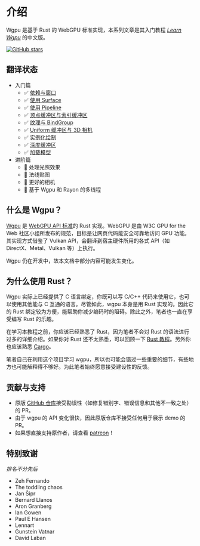 # 介绍
Wgpu 是基于 Rust 的 WebGPU 标准实现，本系列文章是其入门教程 *[Learn Wgpu](https://github.com/sotrh/learn-wgpu)* 的中文版。

<p>
  <a href="https://github.com/doodlewind/learn-wgpu-cn"><img alt="GitHub stars" src="https://img.shields.io/github/stars/doodlewind/learn-wgpu-cn?style=social"/></a>
</p>

## 翻译状态
* 入门篇
  * ✅ [依赖与窗口](https://doodlewind.github.io/learn-wgpu-cn/beginner/tutorial1-window/)
  * ✅ [使用 Surface](https://doodlewind.github.io/learn-wgpu-cn/beginner/tutorial2-surface/)
  * ✅ [使用 Pipeline](https://doodlewind.github.io/learn-wgpu-cn/beginner/tutorial3-pipeline/)
  * ✅ [顶点缓冲区与索引缓冲区](https://doodlewind.github.io/learn-wgpu-cn/beginner/tutorial4-buffer/)
  * ✅ [纹理与 BindGroup](https://doodlewind.github.io/learn-wgpu-cn/beginner/tutorial5-textures/)
  * ✅ [Uniform 缓冲区与 3D 相机](https://doodlewind.github.io/learn-wgpu-cn/beginner/tutorial6-uniforms/)
  * ✅ [实例化绘制](https://doodlewind.github.io/learn-wgpu-cn/beginner/tutorial7-instancing/)
  * ✅ [深度缓冲区](https://doodlewind.github.io/learn-wgpu-cn/beginner/tutorial8-depth/)
  * ✅ [加载模型](https://doodlewind.github.io/learn-wgpu-cn/beginner/tutorial9-models/)
* 进阶篇
  * 🚧 处理光照效果
  * 🚧 法线贴图
  * 🚧 更好的相机
  * 🚧 基于 Wgpu 和 Rayon 的多线程


## 什么是 Wgpu？
[Wgpu](https://github.com/gfx-rs/wgpu) 是 [WebGPU API 标准](https://gpuweb.github.io/gpuweb/)的 Rust 实现。WebGPU 是由 W3C GPU for the Web 社区小组所发布的规范，目标是让网页代码能安全可靠地访问 GPU 功能。其实现方式借鉴了 Vulkan API，会翻译到宿主硬件所用的各式 API（如 DirectX、Metal、Vulkan 等）上执行。

Wgpu 仍在开发中，故本文档中部分内容可能发生变化。

## 为什么使用 Rust？
Wgpu 实际上已经提供了 C 语言绑定，你既可以写 C/C++ 代码来使用它，也可以使用其他能与 C 互通的语言。尽管如此，wgpu 本身是用 Rust 实现的。因此它的 Rust 绑定较为方便，能帮助你减少编码时的阻碍。除此之外，笔者也一直在享受编写 Rust 的乐趣。

在学习本教程之前，你应该已经熟悉了 Rust，因为笔者不会对 Rust 的语法进行过多的详细介绍。如果你对 Rust 还不太熟悉，可以回顾一下 [Rust 教程](https://www.rust-lang.org/learn)。另外你也应该熟悉 [Cargo](https://doc.rust-lang.org/cargo)。

笔者自己在利用这个项目学习 wgpu，所以也可能会错过一些重要的细节，有些地方也可能解释得不够好。为此笔者始终愿意接受建设性的反馈。

## 贡献与支持

* 原版 [GitHub 仓库](https://github.com/sotrh/learn-wgpu)接受勘误性（如修复错别字、错误信息和其他不一致之处）的 PR。
* 由于 wgpu 的 API 变化很快，因此原版仓库不接受任何用于展示 demo 的 PR。
* 如果想直接支持原作者，请查看 [patreon](https://www.patreon.com/sotrh)！

## 特别致谢

*排名不分先后*

* Zeh Fernando
* The toddling chaos
* Jan Šipr
* Bernard Llanos
* Aron Granberg
* Ian Gowen
* Paul E Hansen
* Lennart
* Gunstein Vatnar
* David Laban
